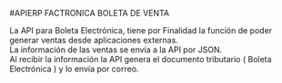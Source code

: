 #APIERP FACTRONICA BOLETA DE VENTA

La API para Boleta Electrónica, tiene por Finalidad la función de poder generar ventas desde aplicaciones externas.
<br>La información de las ventas se envía a la API por JSON.
<br>Al recibir la información la API genera el documento tributario ( Boleta Electrónica ) y lo envía por correo.
